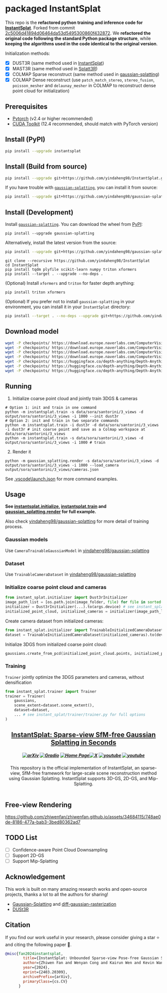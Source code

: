# packaged InstantSplat

This repo is the **refactored python training and inference code for [InstantSplat](https://github.com/NVlabs/InstantSplat)**.
Forked from commit [2c5006d41894d06464da53d5495300860f432872](https://github.com/NVlabs/InstantSplat/tree/2c5006d41894d06464da53d5495300860f432872).
We **refactored the original code following the standard Python package structure**, while **keeping the algorithms used in the code identical to the original version**.

Initialization methods:
- [x] DUST3R (same method used in [InstantSplat](https://github.com/NVlabs/InstantSplat))
- [x] MAST3R (same method used in [Splatt3R](https://github.com/btsmart/splatt3r))
- [x] COLMAP Sparse reconstruct (same method used in [gaussian-splatting](https://github.com/graphdeco-inria/gaussian-splatting))
- [x] COLMAP Dense reconstruct (use `patch_match_stereo`, `stereo_fusion`, `poisson_mesher` and `delaunay_mesher` in COLMAP to reconstruct dense point cloud for initialization)

## Prerequisites

* [Pytorch](https://pytorch.org/) (v2.4 or higher recommended)
* [CUDA Toolkit](https://developer.nvidia.com/cuda-12-4-0-download-archive) (12.4 recommended, should match with PyTorch version)

## Install (PyPI)

```sh
pip install --upgrade instantsplat
```

## Install (Build from source)

```sh
pip install --upgrade git+https://github.com/yindaheng98/InstantSplat.git@main
```
If you have trouble with [`gaussian-splatting`](https://github.com/yindaheng98/gaussian-splatting), you can install it from source:
```sh
pip install --upgrade git+https://github.com/yindaheng98/gaussian-splatting.git@master
```

## Install (Development)

Install [`gaussian-splatting`](https://github.com/yindaheng98/gaussian-splatting).
You can download the wheel from [PyPI](https://pypi.org/project/gaussian-splatting/):
```shell
pip install --upgrade gaussian-splatting
```
Alternatively, install the latest version from the source:
```sh
pip install --upgrade git+https://github.com/yindaheng98/gaussian-splatting.git@master
```

```shell
git clone --recursive https://github.com/yindaheng98/InstantSplat
cd InstantSplat
pip install tqdm plyfile scikit-learn numpy triton xformers
pip install --target . --upgrade --no-deps .
```

(Optional) Install `xformers` and `triton` for faster depth anything:
```shell
pip install triton xformers
```

(Optional) If you prefer not to install `gaussian-splatting` in your environment, you can install it in your `InstantSplat` directory:
```sh
pip install --target . --no-deps --upgrade git+https://github.com/yindaheng98/gaussian-splatting.git@master
```

## Download model

```sh
wget -P checkpoints/ https://download.europe.naverlabs.com/ComputerVision/DUSt3R/DUSt3R_ViTLarge_BaseDecoder_224_linear.pth
wget -P checkpoints/ https://download.europe.naverlabs.com/ComputerVision/DUSt3R/DUSt3R_ViTLarge_BaseDecoder_512_linear.pth
wget -P checkpoints/ https://download.europe.naverlabs.com/ComputerVision/DUSt3R/DUSt3R_ViTLarge_BaseDecoder_512_dpt.pth
wget -P checkpoints/ https://download.europe.naverlabs.com/ComputerVision/MASt3R/MASt3R_ViTLarge_BaseDecoder_512_catmlpdpt_metric.pth
wget -P checkpoints/ https://huggingface.co/depth-anything/Depth-Anything-V2-Small/resolve/main/depth_anything_v2_vits.pth
wget -P checkpoints/ https://huggingface.co/depth-anything/Depth-Anything-V2-Base/resolve/main/depth_anything_v2_vitb.pth
wget -P checkpoints/ https://huggingface.co/depth-anything/Depth-Anything-V2-Large/resolve/main/depth_anything_v2_vitl.pth
```

## Running

1. Initialize coarse point cloud and jointly train 3DGS & cameras
```shell
# Option 1: init and train in one command
python -m instantsplat.train -s data/sora/santorini/3_views -d output/sora/santorini/3_views -i 1000 --init dust3r
# Option 2: init and train in two separate commands
python -m instantsplat.train -i dust3r -d data/sora/santorini/3_views -i dust3r # init coarse point and save as a Colmap workspace at data/sora/santorini/3_views
python -m instantsplat.train -s data/sora/santorini/3_views -d output/sora/santorini/3_views -i 1000 # train
```

2. Render it
```shell
python -m gaussian_splatting.render -s data/sora/santorini/3_views -d output/sora/santorini/3_views -i 1000 --load_camera output/sora/santorini/3_views/cameras.json
```

See [.vscode\launch.json](.vscode\launch.json) for more command examples.

## Usage

**See [instantsplat.initialize](instantsplat/initialize.py), [instantsplat.train](instantsplat/train.py) and [gaussian_splatting.render](https://github.com/yindaheng98/gaussian-splatting/blob/master/gaussian_splatting/render.py) for full example.**

Also check [yindaheng98/gaussian-splatting](https://github.com/yindaheng98/gaussian-splatting) for more detail of training process.

### Gaussian models

Use `CameraTrainableGaussianModel` in [yindaheng98/gaussian-splatting](https://github.com/yindaheng98/gaussian-splatting)

### Dataset

Use `TrainableCameraDataset` in [yindaheng98/gaussian-splatting](https://github.com/yindaheng98/gaussian-splatting)

### Initialize coarse point cloud and cameras

```python
from instant_splat.initializer import Dust3rInitializer
image_path_list = [os.path.join(image_folder, file) for file in sorted(os.listdir(image_folder))]
initializer = Dust3rInitializer(...).to(args.device) # see instant_splat/initializer/dust3r/dust3r.py for full options
initialized_point_cloud, initialized_cameras = initializer(image_path_list=image_path_list)
```

Create camera dataset from initialized cameras:
```python
from instant_splat.initializer import TrainableInitializedCameraDataset
dataset = TrainableInitializedCameraDataset(initialized_cameras).to(device)
```

Initialize 3DGS from initialized coarse point cloud:
```python
gaussians.create_from_pcd(initialized_point_cloud.points, initialized_point_cloud.colors)
```

### Training

`Trainer` jointly optimize the 3DGS parameters and cameras, without densification
```python
from instant_splat.trainer import Trainer
trainer = Trainer(
    gaussians,
    scene_extent=dataset.scene_extent(),
    dataset=dataset,
    ... # see instant_splat/trainer/trainer.py for full options
)
```

<h2 align="center"> <a href="https://arxiv.org/abs/2403.20309">InstantSplat: Sparse-view SfM-free <a href="https://arxiv.org/abs/2403.20309"> Gaussian Splatting in Seconds </a>

<h5 align="center">

[![arXiv](https://img.shields.io/badge/Arxiv-2403.20309-b31b1b.svg?logo=arXiv)](https://arxiv.org/abs/2403.20309) [![Gradio](https://img.shields.io/badge/%F0%9F%A4%97%20Hugging%20Face-Spaces-blue)](https://huggingface.co/spaces/kairunwen/InstantSplat) 
[![Home Page](https://img.shields.io/badge/Project-Website-green.svg)](https://instantsplat.github.io/)[![X](https://img.shields.io/badge/-Twitter@Zhiwen%20Fan%20-black?logo=twitter&logoColor=1D9BF0)](https://x.com/WayneINR/status/1774625288434995219)  [![youtube](https://img.shields.io/badge/Demo_Video-E33122?logo=Youtube)](https://youtu.be/fxf_ypd7eD8) [![youtube](https://img.shields.io/badge/Tutorial_Video-E33122?logo=Youtube)](https://www.youtube.com/watch?v=JdfrG89iPOA&t=347s)
</h5>

<div align="center">
This repository is the official implementation of InstantSplat, an sparse-view, SfM-free framework for large-scale scene reconstruction method using Gaussian Splatting.
InstantSplat supports 3D-GS, 2D-GS, and Mip-Splatting.
</div>
<br>

## Free-view Rendering
https://github.com/zhiwenfan/zhiwenfan.github.io/assets/34684115/748ae0de-8186-477a-bab3-3bed80362ad7

## TODO List
- [ ] Confidence-aware Point Cloud Downsampling
- [ ] Support 2D-GS
- [ ] Support Mip-Splatting

## Acknowledgement

This work is built on many amazing research works and open-source projects, thanks a lot to all the authors for sharing!

- [Gaussian-Splatting](https://github.com/graphdeco-inria/gaussian-splatting) and [diff-gaussian-rasterization](https://github.com/graphdeco-inria/diff-gaussian-rasterization)
- [DUSt3R](https://github.com/naver/dust3r)

## Citation
If you find our work useful in your research, please consider giving a star :star: and citing the following paper :pencil:.

```bibTeX
@misc{fan2024instantsplat,
        title={InstantSplat: Unbounded Sparse-view Pose-free Gaussian Splatting in 40 Seconds},
        author={Zhiwen Fan and Wenyan Cong and Kairun Wen and Kevin Wang and Jian Zhang and Xinghao Ding and Danfei Xu and Boris Ivanovic and Marco Pavone and Georgios Pavlakos and Zhangyang Wang and Yue Wang},
        year={2024},
        eprint={2403.20309},
        archivePrefix={arXiv},
        primaryClass={cs.CV}
      }
```
